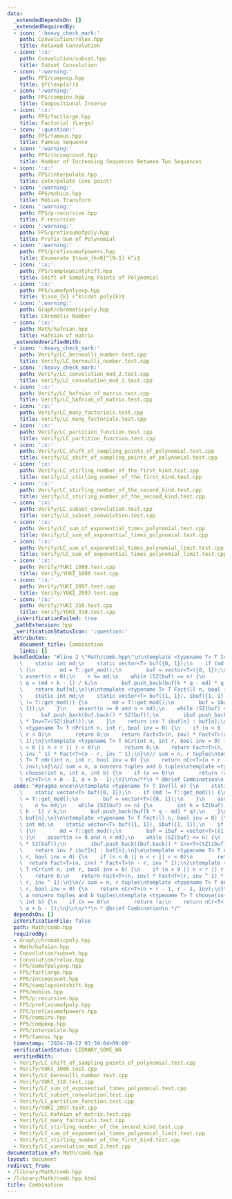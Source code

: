 ```yaml
---
data:
  _extendedDependsOn: []
  _extendedRequiredBy:
  - icon: ':heavy_check_mark:'
    path: Convolution/relax.hpp
    title: Relaxed Convolution
  - icon: ':x:'
    path: Convolution/subset.hpp
    title: Subset Convolution
  - icon: ':warning:'
    path: FPS/compexp.hpp
    title: $f(\exp(x))$
  - icon: ':warning:'
    path: FPS/compinv.hpp
    title: Compositional Inverse
  - icon: ':x:'
    path: FPS/factlarge.hpp
    title: Factorial (Large)
  - icon: ':question:'
    path: FPS/famous.hpp
    title: Famous Sequence
  - icon: ':warning:'
    path: FPS/incseqcount.hpp
    title: Number of Increasing Sequences Between Two Sequences
  - icon: ':x:'
    path: FPS/interpolate.hpp
    title: interpolate (one point)
  - icon: ':warning:'
    path: FPS/mobius.hpp
    title: Mobius Transform
  - icon: ':warning:'
    path: FPS/p-recursive.hpp
    title: P-recursive
  - icon: ':warning:'
    path: FPS/prefixsumofpoly.hpp
    title: Prefix Sum of Polynomial
  - icon: ':warning:'
    path: FPS/prefixsumofpowers.hpp
    title: Enumerate $\sum_{k=0}^{N-1} k^i$
  - icon: ':x:'
    path: FPS/samplepointshift.hpp
    title: Shift of Sampling Points of Polynomial
  - icon: ':x:'
    path: FPS/sumofpolyexp.hpp
    title: $\sum_{k} r^k\cdot poly(k)$
  - icon: ':warning:'
    path: Graph/chromaticpoly.hpp
    title: Chromatic Number
  - icon: ':x:'
    path: Math/hafnian.hpp
    title: Hafnian of matrix
  _extendedVerifiedWith:
  - icon: ':heavy_check_mark:'
    path: Verify/LC_bernoulli_number.test.cpp
    title: Verify/LC_bernoulli_number.test.cpp
  - icon: ':heavy_check_mark:'
    path: Verify/LC_convolution_mod_2.test.cpp
    title: Verify/LC_convolution_mod_2.test.cpp
  - icon: ':x:'
    path: Verify/LC_hafnian_of_matrix.test.cpp
    title: Verify/LC_hafnian_of_matrix.test.cpp
  - icon: ':x:'
    path: Verify/LC_many_factorials.test.cpp
    title: Verify/LC_many_factorials.test.cpp
  - icon: ':x:'
    path: Verify/LC_partition_function.test.cpp
    title: Verify/LC_partition_function.test.cpp
  - icon: ':x:'
    path: Verify/LC_shift_of_sampling_points_of_polynomial.test.cpp
    title: Verify/LC_shift_of_sampling_points_of_polynomial.test.cpp
  - icon: ':x:'
    path: Verify/LC_stirling_number_of_the_first_kind.test.cpp
    title: Verify/LC_stirling_number_of_the_first_kind.test.cpp
  - icon: ':x:'
    path: Verify/LC_stirling_number_of_the_second_kind.test.cpp
    title: Verify/LC_stirling_number_of_the_second_kind.test.cpp
  - icon: ':x:'
    path: Verify/LC_subset_convolution.test.cpp
    title: Verify/LC_subset_convolution.test.cpp
  - icon: ':x:'
    path: Verify/LC_sum_of_exponential_times_polynomial.test.cpp
    title: Verify/LC_sum_of_exponential_times_polynomial.test.cpp
  - icon: ':x:'
    path: Verify/LC_sum_of_exponential_times_polynomial_limit.test.cpp
    title: Verify/LC_sum_of_exponential_times_polynomial_limit.test.cpp
  - icon: ':x:'
    path: Verify/YUKI_1080.test.cpp
    title: Verify/YUKI_1080.test.cpp
  - icon: ':x:'
    path: Verify/YUKI_2097.test.cpp
    title: Verify/YUKI_2097.test.cpp
  - icon: ':x:'
    path: Verify/YUKI_310.test.cpp
    title: Verify/YUKI_310.test.cpp
  _isVerificationFailed: true
  _pathExtension: hpp
  _verificationStatusIcon: ':question:'
  attributes:
    document_title: Combination
    links: []
  bundledCode: "#line 2 \"Math/comb.hpp\"\n\ntemplate <typename T> T Inv(ll n) {\n\
    \    static int md;\n    static vector<T> buf({0, 1});\n    if (md != T::get_mod())\
    \ {\n        md = T::get_mod();\n        buf = vector<T>({0, 1});\n    }\n   \
    \ assert(n > 0);\n    n %= md;\n    while (SZ(buf) <= n) {\n        int k = SZ(buf),\
    \ q = (md + k - 1) / k;\n        buf.push_back(buf[k * q - md] * q);\n    }\n\
    \    return buf[n];\n}\n\ntemplate <typename T> T Fact(ll n, bool inv = 0) {\n\
    \    static int md;\n    static vector<T> buf({1, 1}), ibuf({1, 1});\n    if (md\
    \ != T::get_mod()) {\n        md = T::get_mod();\n        buf = ibuf = vector<T>({1,\
    \ 1});\n    }\n    assert(n >= 0 and n < md);\n    while (SZ(buf) <= n) {\n  \
    \      buf.push_back(buf.back() * SZ(buf));\n        ibuf.push_back(ibuf.back()\
    \ * Inv<T>(SZ(ibuf)));\n    }\n    return inv ? ibuf[n] : buf[n];\n}\n\ntemplate\
    \ <typename T> T nPr(int n, int r, bool inv = 0) {\n    if (n < 0 || n < r ||\
    \ r < 0)\n        return 0;\n    return Fact<T>(n, inv) * Fact<T>(n - r, inv ^\
    \ 1);\n}\ntemplate <typename T> T nCr(int n, int r, bool inv = 0) {\n    if (n\
    \ < 0 || n < r || r < 0)\n        return 0;\n    return Fact<T>(n, inv) * Fact<T>(r,\
    \ inv ^ 1) * Fact<T>(n - r, inv ^ 1);\n}\n// sum = n, r tuples\ntemplate <typename\
    \ T> T nHr(int n, int r, bool inv = 0) {\n    return nCr<T>(n + r - 1, r - 1,\
    \ inv);\n}\n// sum = n, a nonzero tuples and b tuples\ntemplate <typename T> T\
    \ choose(int n, int a, int b) {\n    if (n == 0)\n        return !a;\n    return\
    \ nCr<T>(n + b - 1, a + b - 1);\n}\n\n/**\n * @brief Combination\n */\n"
  code: "#pragma once\n\ntemplate <typename T> T Inv(ll n) {\n    static int md;\n\
    \    static vector<T> buf({0, 1});\n    if (md != T::get_mod()) {\n        md\
    \ = T::get_mod();\n        buf = vector<T>({0, 1});\n    }\n    assert(n > 0);\n\
    \    n %= md;\n    while (SZ(buf) <= n) {\n        int k = SZ(buf), q = (md +\
    \ k - 1) / k;\n        buf.push_back(buf[k * q - md] * q);\n    }\n    return\
    \ buf[n];\n}\n\ntemplate <typename T> T Fact(ll n, bool inv = 0) {\n    static\
    \ int md;\n    static vector<T> buf({1, 1}), ibuf({1, 1});\n    if (md != T::get_mod())\
    \ {\n        md = T::get_mod();\n        buf = ibuf = vector<T>({1, 1});\n   \
    \ }\n    assert(n >= 0 and n < md);\n    while (SZ(buf) <= n) {\n        buf.push_back(buf.back()\
    \ * SZ(buf));\n        ibuf.push_back(ibuf.back() * Inv<T>(SZ(ibuf)));\n    }\n\
    \    return inv ? ibuf[n] : buf[n];\n}\n\ntemplate <typename T> T nPr(int n, int\
    \ r, bool inv = 0) {\n    if (n < 0 || n < r || r < 0)\n        return 0;\n  \
    \  return Fact<T>(n, inv) * Fact<T>(n - r, inv ^ 1);\n}\ntemplate <typename T>\
    \ T nCr(int n, int r, bool inv = 0) {\n    if (n < 0 || n < r || r < 0)\n    \
    \    return 0;\n    return Fact<T>(n, inv) * Fact<T>(r, inv ^ 1) * Fact<T>(n -\
    \ r, inv ^ 1);\n}\n// sum = n, r tuples\ntemplate <typename T> T nHr(int n, int\
    \ r, bool inv = 0) {\n    return nCr<T>(n + r - 1, r - 1, inv);\n}\n// sum = n,\
    \ a nonzero tuples and b tuples\ntemplate <typename T> T choose(int n, int a,\
    \ int b) {\n    if (n == 0)\n        return !a;\n    return nCr<T>(n + b - 1,\
    \ a + b - 1);\n}\n\n/**\n * @brief Combination\n */"
  dependsOn: []
  isVerificationFile: false
  path: Math/comb.hpp
  requiredBy:
  - Graph/chromaticpoly.hpp
  - Math/hafnian.hpp
  - Convolution/subset.hpp
  - Convolution/relax.hpp
  - FPS/sumofpolyexp.hpp
  - FPS/factlarge.hpp
  - FPS/incseqcount.hpp
  - FPS/samplepointshift.hpp
  - FPS/mobius.hpp
  - FPS/p-recursive.hpp
  - FPS/prefixsumofpoly.hpp
  - FPS/prefixsumofpowers.hpp
  - FPS/compinv.hpp
  - FPS/compexp.hpp
  - FPS/interpolate.hpp
  - FPS/famous.hpp
  timestamp: '2024-10-22 03:59:04+09:00'
  verificationStatus: LIBRARY_SOME_WA
  verifiedWith:
  - Verify/LC_shift_of_sampling_points_of_polynomial.test.cpp
  - Verify/YUKI_1080.test.cpp
  - Verify/LC_bernoulli_number.test.cpp
  - Verify/YUKI_310.test.cpp
  - Verify/LC_sum_of_exponential_times_polynomial.test.cpp
  - Verify/LC_subset_convolution.test.cpp
  - Verify/LC_partition_function.test.cpp
  - Verify/YUKI_2097.test.cpp
  - Verify/LC_hafnian_of_matrix.test.cpp
  - Verify/LC_many_factorials.test.cpp
  - Verify/LC_stirling_number_of_the_second_kind.test.cpp
  - Verify/LC_sum_of_exponential_times_polynomial_limit.test.cpp
  - Verify/LC_stirling_number_of_the_first_kind.test.cpp
  - Verify/LC_convolution_mod_2.test.cpp
documentation_of: Math/comb.hpp
layout: document
redirect_from:
- /library/Math/comb.hpp
- /library/Math/comb.hpp.html
title: Combination
---
```

